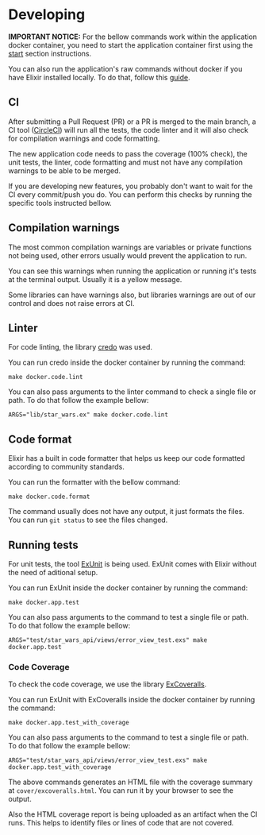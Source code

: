 # Developing

**IMPORTANT NOTICE:** For the bellow commands work within the application docker container, you need to start the application container first using the [start](https://github.com/williamweckl/star_wars_api/blob/main/README.md#start) section instructions.

You can also run the application's raw commands without docker if you have Elixir installed locally. To do that, follow this [guide](https://github.com/williamweckl/star_wars_api/blob/main/priv/doc/using-elixir-with-asdf.md#developing).

## CI

After submitting a Pull Request (PR) or a PR is merged to the main branch, a CI tool ([CircleCI](https://circleci.com/)) will run all the tests, the code linter and it will also check for compilation warnings and code formatting.

The new application code needs to pass the coverage (100% check), the unit tests, the linter, code formatting and must not have any compilation warnings to be able to be merged.

If you are developing new features, you probably don't want to wait for the CI every commit/push you do. You can perform this checks by running the specific tools instructed bellow.

## Compilation warnings

The most common compilation warnings are variables or private functions not being used, other errors usually would prevent the application to run.

You can see this warnings when running the application or running it's tests at the terminal output. Usually it is a yellow message.

Some libraries can have warnings also, but libraries warnings are out of our control and does not raise errors at CI.

## Linter

For code linting, the library [credo](https://github.com/rrrene/credo) was used.

You can run credo inside the docker container by running the command:

```
make docker.code.lint
```

You can also pass arguments to the linter command to check a single file or path. To do that follow the example bellow:

```
ARGS="lib/star_wars.ex" make docker.code.lint
```

## Code format

Elixir has a built in code formatter that helps us keep our code formatted according to community standards.

You can run the formatter with the bellow command:

```
make docker.code.format
```

The command usually does not have any output, it just formats the files. You can run `git status` to see the files changed.

## Running tests

For unit tests, the tool [ExUnit](https://hexdocs.pm/ex_unit/1.12/ExUnit.html) is being used. ExUnit comes with Elixir without the need of aditional setup.

You can run ExUnit inside the docker container by running the command:

```
make docker.app.test
```

You can also pass arguments to the command to test a single file or path. To do that follow the example bellow:

```
ARGS="test/star_wars_api/views/error_view_test.exs" make docker.app.test
```

### Code Coverage

To check the code coverage, we use the library [ExCoveralls](https://github.com/parroty/excoveralls).

You can run ExUnit with ExCoveralls inside the docker container by running the command:

```
make docker.app.test_with_coverage
```

You can also pass arguments to the command to test a single file or path. To do that follow the example bellow:

```
ARGS="test/star_wars_api/views/error_view_test.exs" make docker.app.test_with_coverage
```

The above commands generates an HTML file with the coverage summary at `cover/excoveralls.html`. You can run it by your browser to see the output.

Also the HTML coverage report is being uploaded as an artifact when the CI runs. This helps to identify files or lines of code that are not covered.
